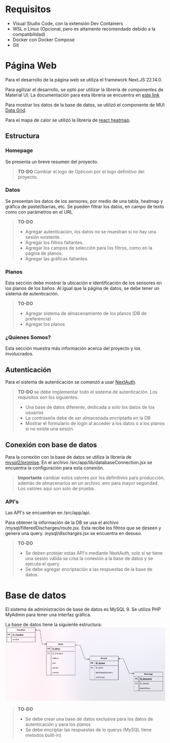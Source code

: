 # Requisitos
- Visual Studio Code, con la extensión Dev Containers
- WSL o Linux (Opcional, pero es altamente recomendado debido a la compatibilidad)
- Docker con Docker Compose
- Git

# Página Web
Para el desarrollo de la página web se utiliza el framework Next.JS 22.14.0.

Para agilizar el desarrollo, se optó por utilizar la librería de componentes de Material UI. La documentación para esta librería se encuentra en [este link](https://mui.com/material-ui/getting-started/)

Para mostrar los datos de la base de datos, se utilizó el componente de MUI [Data Grid](https://mui.com/x/react-data-grid/).

Para el mapa de calor se utilizó la librería de [react heatmap](https://github.com/uiwjs/react-heat-map?tab=readme-ov-file).

## Estructura
### Homepage
Se presenta un breve resumen del proyecto.
>**TO-DO** Cambiar el logo de Opticom por el logo definitivo del proyecto.
### Datos
Se presentan los datos de los sensores, por medio de una tabla, heatmap y gráfica de pastel/barras, etc. Se pueden filtrar los datos, en campo de texto como con parámetros en el URL
>**TO-DO**
>- Agregar autenticación, los datos no se muestran si no hay una sesión existente.
>- Agregar los filtros faltantes.
>- Agregar los campos de selección para los filtros, como en la página de planos. 
>- Agregar las gráficas faltantes.

### Planos
Esta sección debe mostrar la ubicación e identificación de los sensores en los planos de los baños. Al igual que la página de datos, se debe tener un sistema de autenticación.
>**TO-DO**
>- Agregar sistema de almacenamiento de los planos (DB de preferencia)
>- Agregar los planos

### ¿Quienes Somos?
Esta sección muestra más información acerca del proyecto y los involucrados.
## Autenticación

Para el sistema de autenticación se comenzó a usar [NextAuth](https://next-auth.js.org/getting-started/introduction). 

>**TO-DO** se debe implementar todo el sistema de autenticación. Los requisitos son los siguientes:
>- Una base de datos diferente, dedicada a solo los datos de los usuarios
>- La contraseña debe de ser almacenada encriptada en la DB
>- Mostrar el formulario de login al acceder a los datos o a los planos si no existe una sesión.

## Conexión con base de datos
Para la conexión con la base de datos se utiliza la librería de [mysql2/promise](https://www.npmjs.com/package/mysql2-promise).
En el archivo /src/app/lib/databaseConnection.jsx se encuentra la configuración para esta conexión. 

>**Importante** cambiar estos valores por los definitivos para producción, además de almacenarlos en un archivo .env para mayor seguridad. Los valores aqui son solo de prueba.

### API's
Las API's se encuentran en /src/app/api.

Para obtener la información de la DB se usa el archivo /mysql/filteredDischarges/route.jsx. Esta recibe los filtros que se deseen y genera una query. mysql/discharges.jsx se encuentra en desuso.

>**TO-DO** 
>- Se deben protejer estas API's mediante NextAuth, solo si se tiene una sesión válida se crea la conexión a la base de datos y se ejecuta el query.
>- Se debe agregar encriptación a las respuestas de la base de datos.

# Base de datos
El sistema de administración de base de datos es MySQL 9. Se utiliza PHP MyAdmin para tener una interfaz gráfica.

La base de datos tiene la siguiente estructura: 
![Diagrama ER](docImages/dbDiagram.png)

> **TO-DO**
>- Se debe crear una base de datos exclusiva para los datos de autenticación y para los planos
>- Se debe encriptar las respuestas de lo querys (MySQL tiene metodos built-in)
